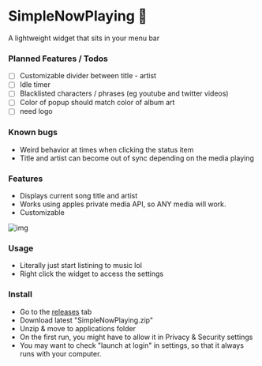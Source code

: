 # SimpleNowPlaying 🎵
A lightweight widget that sits in your menu bar

### Planned Features / Todos
- [ ] Customizable divider between title - artist
- [ ] Idle timer
- [ ] Blacklisted characters / phrases (eg youtube and twitter videos)
- [ ] Color of popup should match color of album art
- [ ] need logo

### Known bugs
- Weird behavior at times when clicking the status item
- Title and artist can become out of sync depending on the media playing

### Features
- Displays current song title and artist
- Works using apples private media API, so ANY media will work.
- Customizable

![img](https://files.catbox.moe/b6loco.png)

### Usage
- Literally just start listining to music lol
- Right click the widget to access the settings

### Install
- Go to the [releases](https://github.com/mikulea/SimpleNowPlaying/releases) tab
- Download latest "SimpleNowPlaying.zip"
- Unzip & move to applications folder
- On the first run, you might have to allow it in Privacy & Security settings
- You may want to check "launch at login" in settings, so that it always runs with your computer.

